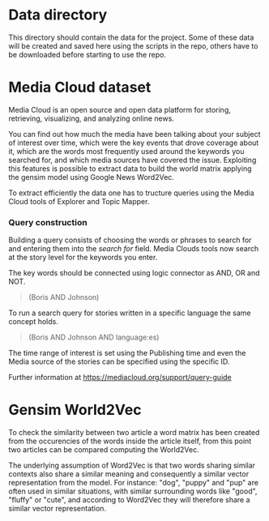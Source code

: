 # Data directory

This directory should contain the data for the project.
Some of these data will be created and saved here using the scripts in the repo, others have to be downloaded before starting to use the repo.

# Media Cloud dataset

Media Cloud is an open source and open data platform for storing, retrieving, visualizing, and analyzing online news.

You can find out how much the media have been talking about your subject of interest over time, which were the key events that drove coverage about it, which are the words most frequently used around the keywords you searched for, and which media sources have covered the issue. Exploiting this features is possible to extract data to build the world matrix applying the gensim model using Google News Word2Vec.

To extract efficiently the data one has to tructure queries using the Media Cloud tools of Explorer and Topic Mapper.


### Query construction

Building a query consists of choosing the words or phrases to search for and entering them into the *search for*  field. Media Clouds tools now search at the story level for the keywords you enter. 

The key words should be connected using logic connector as AND, OR and NOT.

> (Boris AND Johnson)

To run a search query for stories written in a specific language the same concept holds.

> (Boris AND Johnson AND language:es)

The time range of interest is set using the Publishing time and even the Media source of the stories can be specified using the specific ID.

Further information at https://mediacloud.org/support/query-guide

# Gensim World2Vec

To check the similarity between two article a word matrix has been created from the occurencies of the words inside the article itself, from this point two articles can be compared computing the World2Vec.

The underlying assumption of Word2Vec is that two words sharing similar contexts also share a similar meaning and consequently a similar vector representation from the model. For instance: "dog", "puppy" and "pup" are often used in similar situations, with similar surrounding words like "good", "fluffy" or "cute", and according to Word2Vec they will therefore share a similar vector representation.
